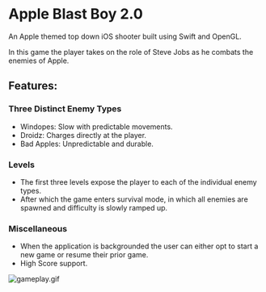 # Apple Blast Boy 2.0

An Apple themed top down iOS shooter built using Swift and OpenGL. 

In this game the player takes on the role of Steve Jobs as he combats the enemies of Apple.

##  **Features:**
### **Three Distinct Enemy Types**
* Windopes: Slow with predictable movements.
* Droidz: Charges directly at the player.
* Bad Apples: Unpredictable and durable.

### **Levels**
* The first three levels expose the player to each of the individual enemy types. 
* After which the game enters survival mode, in which all enemies are spawned and difficulty is slowly ramped up.

### **Miscellaneous**
* When the application is backgrounded the user can either opt to start a new game or resume their prior game.
* High Score support.

![gameplay.gif](https://github.com/zakpeters/AppleBlastBoy/blob/master/gameplay.gif?raw=true)